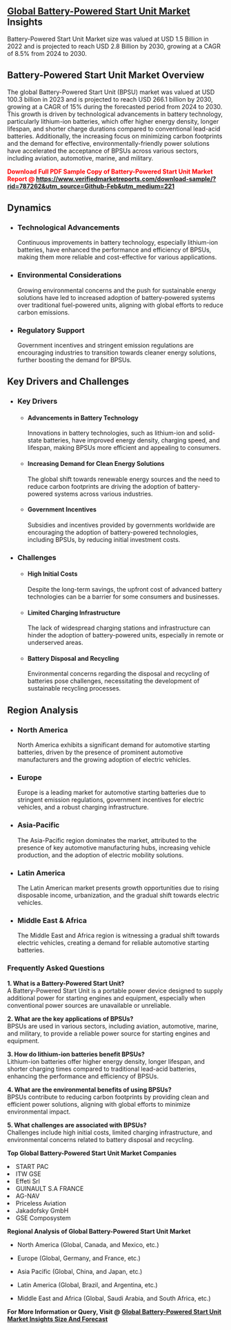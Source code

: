 <h2><a href="https://www.verifiedmarketreports.com/download-sample/?rid=787262&amp;utm_source=Github&amp;utm_medium=221" target="_blank">Global Battery-Powered Start Unit Market</a> Insights</h2><p>Battery-Powered Start Unit Market size was valued at USD 1.5 Billion in 2022 and is projected to reach USD 2.8 Billion by 2030, growing at a CAGR of 8.5% from 2024 to 2030.</p><p> <h2>Battery-Powered Start Unit Market Overview</h2> <p>The global Battery-Powered Start Unit (BPSU) market was valued at USD 100.3 billion in 2023 and is projected to reach USD 266.1 billion by 2030, growing at a CAGR of 15% during the forecasted period from 2024 to 2030. This growth is driven by technological advancements in battery technology, particularly lithium-ion batteries, which offer higher energy density, longer lifespan, and shorter charge durations compared to conventional lead-acid batteries. Additionally, the increasing focus on minimizing carbon footprints and the demand for effective, environmentally-friendly power solutions have accelerated the acceptance of BPSUs across various sectors, including aviation, automotive, marine, and military. </p> <p><strong><p><span class=""><span style="color: #ff0000;"><strong>Download Full PDF Sample Copy of Battery-Powered Start Unit Market Report</strong> @ </span><a href="https://www.verifiedmarketreports.com/download-sample/?rid=787262&amp;utm_source=Github-Feb&amp;utm_medium=221" target="_blank">https://www.verifiedmarketreports.com/download-sample/?rid=787262&amp;utm_source=Github-Feb&amp;utm_medium=221</a></span></p></strong></p> <h2>Dynamics</h2> <ul> <li><h3>Technological Advancements</h3> <p>Continuous improvements in battery technology, especially lithium-ion batteries, have enhanced the performance and efficiency of BPSUs, making them more reliable and cost-effective for various applications. </p> </li> <li><h3>Environmental Considerations</h3> <p>Growing environmental concerns and the push for sustainable energy solutions have led to increased adoption of battery-powered systems over traditional fuel-powered units, aligning with global efforts to reduce carbon emissions. </p> </li> <li><h3>Regulatory Support</h3> <p>Government incentives and stringent emission regulations are encouraging industries to transition towards cleaner energy solutions, further boosting the demand for BPSUs. </p> </li> </ul> <h2>Key Drivers and Challenges</h2> <ul> <li><h3>Key Drivers</h3> <ul> <li><h4>Advancements in Battery Technology</h4> <p>Innovations in battery technologies, such as lithium-ion and solid-state batteries, have improved energy density, charging speed, and lifespan, making BPSUs more efficient and appealing to consumers. </p> </li> <li><h4>Increasing Demand for Clean Energy Solutions</h4> <p>The global shift towards renewable energy sources and the need to reduce carbon footprints are driving the adoption of battery-powered systems across various industries. </p> </li> <li><h4>Government Incentives</h4> <p>Subsidies and incentives provided by governments worldwide are encouraging the adoption of battery-powered technologies, including BPSUs, by reducing initial investment costs. </p> </li> </ul> </li> <li><h3>Challenges</h3> <ul> <li><h4>High Initial Costs</h4> <p>Despite the long-term savings, the upfront cost of advanced battery technologies can be a barrier for some consumers and businesses. </p> </li> <li><h4>Limited Charging Infrastructure</h4> <p>The lack of widespread charging stations and infrastructure can hinder the adoption of battery-powered units, especially in remote or underserved areas. </p> </li> <li><h4>Battery Disposal and Recycling</h4> <p>Environmental concerns regarding the disposal and recycling of batteries pose challenges, necessitating the development of sustainable recycling processes. </p> </li> </ul> </li> </ul> <h2>Region Analysis</h2> <ul> <li><h3>North America</h3> <p>North America exhibits a significant demand for automotive starting batteries, driven by the presence of prominent automotive manufacturers and the growing adoption of electric vehicles. </p> </li> <li><h3>Europe</h3> <p>Europe is a leading market for automotive starting batteries due to stringent emission regulations, government incentives for electric vehicles, and a robust charging infrastructure. </p> </li> <li><h3>Asia-Pacific</h3> <p>The Asia-Pacific region dominates the market, attributed to the presence of key automotive manufacturing hubs, increasing vehicle production, and the adoption of electric mobility solutions. </p> </li> <li><h3>Latin America</h3> <p>The Latin American market presents growth opportunities due to rising disposable income, urbanization, and the gradual shift towards electric vehicles. </p> </li> <li><h3>Middle East & Africa</h3> <p>The Middle East and Africa region is witnessing a gradual shift towards electric vehicles, creating a demand for reliable automotive starting batteries. </p> </li> </ul> <h3>Frequently Asked Questions</h3> <p><strong>1. What is a Battery-Powered Start Unit?</strong><br> A Battery-Powered Start Unit is a portable power device designed to supply additional power for starting engines and equipment, especially when conventional power sources are unavailable or unreliable. </p> <p><strong>2. What are the key applications of BPSUs?</strong><br> BPSUs are used in various sectors, including aviation, automotive, marine, and military, to provide a reliable power source for starting engines and equipment. </p> <p><strong>3. How do lithium-ion batteries benefit BPSUs?</strong><br> Lithium-ion batteries offer higher energy density, longer lifespan, and shorter charging times compared to traditional lead-acid batteries, enhancing the performance and efficiency of BPSUs. </p> <p><strong>4. What are the environmental benefits of using BPSUs?</strong><br> BPSUs contribute to reducing carbon footprints by providing clean and efficient power solutions, aligning with global efforts to minimize environmental impact. </p> <p><strong>5. What challenges are associated with BPSUs?</strong><br> Challenges include high initial costs, limited charging infrastructure, and environmental concerns related to battery disposal and recycling.</p><p><strong>Top Global Battery-Powered Start Unit Market Companies</strong></p><div data-test-id=""><p><li>START PAC</li><li> ITW GSE</li><li> Effeti Srl</li><li> GUINAULT S.A FRANCE</li><li> AG-NAV</li><li> Priceless Aviation</li><li> Jakadofsky GmbH</li><li> GSE Composystem</li></p><div><strong>Regional Analysis of&nbsp;Global Battery-Powered Start Unit Market</strong></div><ul><li dir="ltr"><p dir="ltr">North America&nbsp;(Global, Canada, and Mexico, etc.)</p></li><li dir="ltr"><p dir="ltr">Europe (Global, Germany, and France, etc.)</p></li><li dir="ltr"><p dir="ltr">Asia Pacific&nbsp;(Global, China, and Japan, etc.)</p></li><li dir="ltr"><p dir="ltr">Latin America&nbsp;(Global, Brazil, and Argentina, etc.)</p></li><li dir="ltr">Middle East and Africa&nbsp;(Global, Saudi Arabia, and South Africa, etc.)</li></ul><p><strong>For More Information or Query, Visit @&nbsp;</strong><strong><a href="https://www.verifiedmarketreports.com/product/battery-powered-start-unit-market/?utm_source=Github&amp;utm_medium=221" target="_blank">Global Battery-Powered Start Unit Market Insights Size And Forecast</a></strong></p></div>
